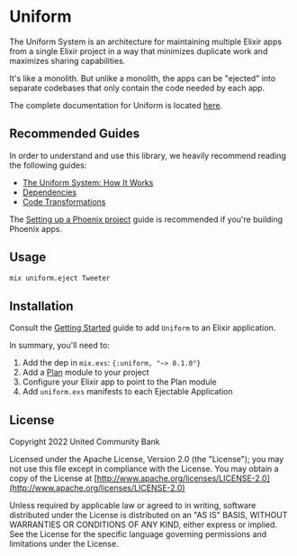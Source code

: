 # Uniform

The Uniform System is an architecture for maintaining multiple Elixir apps from a
single Elixir project in a way that minimizes duplicate work and maximizes
sharing capabilities.

It's like a monolith. But unlike a monolith, the apps can be "ejected" into
separate codebases that only contain the code needed by each app.

The complete documentation for Uniform is located [here](https://hexdocs.pm/uniform/).

## Recommended Guides

In order to understand and use this library, we heavily recommend reading the
following guides:

- [The Uniform System: How It Works](https://hexdocs.pm/uniform/how-it-works.html)
- [Dependencies](https://hexdocs.pm/uniform/dependencies.html)
- [Code Transformations](https://hexdocs.pm/uniform/code-transformations.html)

The [Setting up a Phoenix
project](https://hexdocs.pm/uniform/setting-up-a-phoenix-project.html) guide is
recommended if you're building Phoenix apps.

## Usage

```bash
mix uniform.eject Tweeter
```

## Installation

Consult the [Getting Started](https://hexdocs.pm/uniform/getting-started.html)
guide to add `Uniform` to an Elixir application.

In summary, you'll need to:

1. Add the dep in `mix.exs`: `{:uniform, "~> 0.1.0"}`
2. Add a [Plan](https://hexdocs.pm/uniform/Uniform.Plan.html) module to your project
3. Configure your Elixir app to point to the Plan module
4. Add `uniform.exs` manifests to each Ejectable Application

## License

Copyright 2022 United Community Bank

Licensed under the Apache License, Version 2.0 (the "License"); you may not use
this file except in compliance with the License.  You may obtain a copy of the
License at [http://www.apache.org/licenses/LICENSE-2.0](http://www.apache.org/licenses/LICENSE-2.0)

Unless required by applicable law or agreed to in writing, software distributed
under the License is distributed on an "AS IS" BASIS, WITHOUT WARRANTIES OR
CONDITIONS OF ANY KIND, either express or implied.  See the License for the
specific language governing permissions and limitations under the License.
